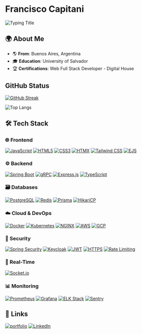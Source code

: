 # Francisco Capitani
![Typing Title](https://readme-typing-svg.demolab.com?font=Fira+Code&weight=600&size=26&pause=1000&color=58A6FF&width=435&lines=Software+Engineer;Backend+Specialist;Database+Wizard)
## 🌍 About Me
* 🌎 **From**: Buenos Aires, Argentina  
* 🎓 **Education**: University of Salvador  
* 🏆 **Certifications**: Web Full Stack Developer - Digital House
## GitHub Status
[![GitHub Streak](https://github-readme-streak-stats.herokuapp.com?user=FranCapi2005&theme=github-dark&border=white&background=0D1117&dates=58A6FF&ring=58A6FF&fire=58A6FF&currStreakNum=FFFFFF&sideNums=58A6FF&currStreakLabel=FFFFFF&sideLabels=58A6FF)](https://git.io/streak-stats)

![Top Langs](https://github-readme-stats.vercel.app/api/top-langs/?username=FranCapi2005&layout=compact&theme=github_dark&bg_color=0D1117&title_color=58A6FF&text_color=FFFFFF)

## 🛠️ Tech Stack

### 🌐 Frontend
[![JavaScript](https://img.shields.io/badge/JavaScript-F7DF1E?style=for-the-badge&logo=javascript&logoColor=black)](https://developer.mozilla.org/en-US/docs/Web/JavaScript)
[![HTML5](https://img.shields.io/badge/HTML5-E34F26?style=for-the-badge&logo=html5&logoColor=white)](https://developer.mozilla.org/en-US/docs/Web/HTML)
[![CSS3](https://img.shields.io/badge/CSS3-1572B6?style=for-the-badge&logo=css3&logoColor=white)](https://developer.mozilla.org/en-US/docs/Web/CSS)
[![HTMX](https://img.shields.io/badge/HTMX-5C1D87?style=for-the-badge&logo=html5&logoColor=white)](https://htmx.org)
[![Tailwind CSS](https://img.shields.io/badge/Tailwind_CSS-06B6D4?style=for-the-badge&logo=tailwind-css&logoColor=white)](https://tailwindcss.com)
[![EJS](https://img.shields.io/badge/EJS-FF5733?style=for-the-badge&logo=javascript&logoColor=white)](https://ejemplo.com/ejs)

### ⚙️ Backend
[![Spring Boot](https://img.shields.io/badge/Spring_Boot-6DB33F?style=for-the-badge&logo=spring-boot&logoColor=white)](https://spring.io/projects/spring-boot)
[![gRPC](https://img.shields.io/badge/gRPC-4285F4?style=for-the-badge&logo=google&logoColor=white)](https://grpc.io)
[![Express.js](https://img.shields.io/badge/Express.js-000000?style=for-the-badge&logo=express&logoColor=white)](https://expressjs.com)
[![TypeScript](https://img.shields.io/badge/TypeScript-3178C6?style=for-the-badge&logo=typescript&logoColor=white)](https://www.typescriptlang.org)

### 🗃️ Databases
[![PostgreSQL](https://img.shields.io/badge/PostgreSQL-4169E1?style=for-the-badge&logo=postgresql&logoColor=white)](https://www.postgresql.org)
[![Redis](https://img.shields.io/badge/Redis-DC382D?style=for-the-badge&logo=redis&logoColor=white)](https://redis.io)
[![Prisma](https://img.shields.io/badge/Prisma-2D3748?style=for-the-badge&logo=prisma&logoColor=white)](https://www.prisma.io)
[![HikariCP](https://img.shields.io/badge/HikariCP-2D3748?style=for-the-badge&logo=java&logoColor=white)](https://github.com/brettwooldridge/HikariCP)

### ☁️ Cloud & DevOps
[![Docker](https://img.shields.io/badge/Docker-2496ED?style=for-the-badge&logo=docker&logoColor=white)](https://www.docker.com)
[![Kubernetes](https://img.shields.io/badge/Kubernetes-326CE5?style=for-the-badge&logo=kubernetes&logoColor=white)](https://kubernetes.io)
[![NGINX](https://img.shields.io/badge/NGINX-009639?style=for-the-badge&logo=nginx&logoColor=white)](https://www.nginx.com)
[![AWS](https://img.shields.io/badge/AWS-232F3E?style=for-the-badge&logo=amazon-aws&logoColor=white)](https://aws.amazon.com)
[![GCP](https://img.shields.io/badge/Google_Cloud-4285F4?style=for-the-badge&logo=google-cloud&logoColor=white)](https://cloud.google.com)

### 🔐 Security
[![Spring Security](https://img.shields.io/badge/Spring_Security-6DB33F?style=for-the-badge&logo=spring&logoColor=white)](https://spring.io/projects/spring-security)
[![Keycloak](https://img.shields.io/badge/Keycloak-2D3748?style=for-the-badge&logo=keycloak&logoColor=white)](https://www.keycloak.org)
[![JWT](https://img.shields.io/badge/JWT-000000?style=for-the-badge&logo=json-web-tokens&logoColor=white)](https://jwt.io)
[![HTTPS](https://img.shields.io/badge/HTTPS-009688?style=for-the-badge&logo=lets-encrypt&logoColor=white)](https://letsencrypt.org)
[![Rate Limiting](https://img.shields.io/badge/Rate_Limiting-FF6D00?style=for-the-badge&logo=clockify&logoColor=white)](https://en.wikipedia.org/wiki/Rate_limiting)

### 📡 Real-Time
[![Socket.io](https://img.shields.io/badge/Socket.io-010101?style=for-the-badge&logo=socket.io&logoColor=white)](https://socket.io)

### 📊 Monitoring
[![Prometheus](https://img.shields.io/badge/Prometheus-E6522C?style=for-the-badge&logo=prometheus&logoColor=white)](https://prometheus.io)
[![Grafana](https://img.shields.io/badge/Grafana-F46800?style=for-the-badge&logo=grafana&logoColor=white)](https://grafana.com)
[![ELK Stack](https://img.shields.io/badge/ELK_Stack-005571?style=for-the-badge&logo=elastic&logoColor=white)](https://www.elastic.co/what-is/elk-stack)
[![Sentry](https://img.shields.io/badge/Sentry-362D59?style=for-the-badge&logo=sentry&logoColor=white)](https://sentry.io)
## 🔗 Links
[![portfolio](https://img.shields.io/badge/my_portfolio-000?style=for-the-badge&logo=ko-fi&logoColor=white)](https://katherineoelsner.com/)
[![LinkedIn](https://img.shields.io/badge/LinkedIn-0077B5?style=for-the-badge&logo=linkedin&logoColor=white)](www.linkedin.com/in/francisco-capitani-08169b268)
